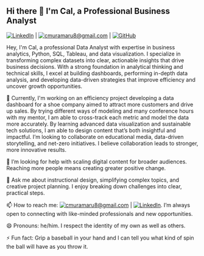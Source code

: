 ## Hi there 👋 I'm Cal, a Professional Business Analyst
[![LinkedIn](https://img.shields.io/badge/-LinkedIn-blue?style=flat&logo=linkedin&logoColor=white)](https://www.linkedin.com/in/calmuramaru/) | [![cmuramaru8@gmail.com](https://img.shields.io/badge/-cmuramaru8@gmail.com-red?style=flat&logo=gmail&logoColor=white)](https://mail.google.com/mail/u/0/#inbox) | [![GitHub](https://img.shields.io/badge/-GitHub-purple?style=flat&logo=github&logoColor=white)](https://github.com/calmuramaru) 
<p align'left'>Hey, I'm Cal, a professional Data Analyst with expertise in business analytics, Python, SQL, Tableau, and data visualization. I specialize in transforming complex datasets into clear, actionable insights that drive business decisions. With a strong foundation in analytical thinking and technical skills, I excel at building dashboards, performing in-depth data analysis, and developing data-driven strategies that improve efficiency and uncover growth opportunities.

🔭 Currently, I'm working on an efficiency project developing a data dashboard for a shoe company aimed to attract more customers and drive up sales. By trying different ways of modeling and many conference hours with my mentor, I am able to cross-track each metric and model the data more accurately. By learning advanced data visualization and sustainable tech solutions, I am able to design content that’s both insightful and impactful. I’m looking to collaborate on educational media, data-driven storytelling, and net-zero initiatives. I believe collaboration leads to stronger, more innovative results.

🤔 I’m looking for help with scaling digital content for broader audiences. Reaching more people means creating greater positive change.

💬 Ask me about instructional design, simplifying complex topics, and creative project planning. I enjoy breaking down challenges into clear, practical steps.

📫 How to reach me: [![cmuramaru8@gmail.com](https://img.shields.io/badge/-cmuramaru8@gmail.com-red?style=flat&logo=gmail&logoColor=white)](https://mail.google.com/mail/u/0/#inbox) |  [![LinkedIn](https://img.shields.io/badge/-LinkedIn-blue?style=flat&logo=linkedin&logoColor=white)](https://www.linkedin.com/in/calmuramaru/). I’m always open to connecting with like-minded professionals and new opportunities.

😄 Pronouns: he/him. I respect the identity of my own as well as others. 

⚡ Fun fact: Grip a baseball in your hand and I can tell you what kind of spin the ball will have as you throw it. 
